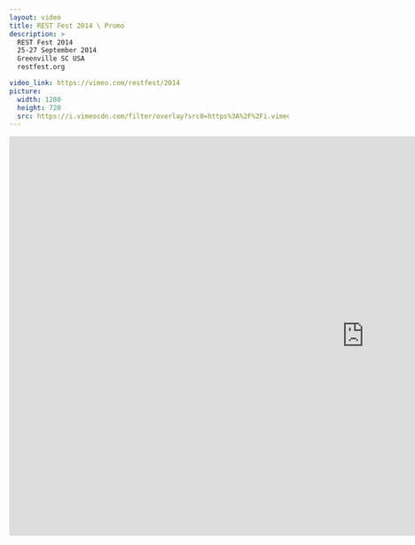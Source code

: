 ```yaml
---
layout: video
title: REST Fest 2014 \ Promo
description: >
  REST Fest 2014
  25-27 September 2014
  Greenville SC USA
  restfest.org

video_link: https://vimeo.com/restfest/2014
picture:
  width: 1280
  height: 720
  src: https://i.vimeocdn.com/filter/overlay?src0=https%3A%2F%2Fi.vimeocdn.com%2Fvideo%2F457965012_1280x720.jpg&src1=http%3A%2F%2Ff.vimeocdn.com%2Fp%2Fimages%2Fcrawler_play.png
---
```

<iframe src="https://player.vimeo.com/video/81777120?title=0&byline=0&portrait=0&badge=0&autopause=0&player_id=0" width="1280" height="720" frameborder="0" title="REST Fest 2014 \ Promo" webkitallowfullscreen mozallowfullscreen allowfullscreen></iframe>